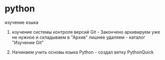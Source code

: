# python
изучение языка
1. изучение системы контроля версий Git - Закончено 
	архивируем уже не нужное и складываем в "Архив"
	лишнее удаляем - каталог "Изучение Git"

2. Начинаем учить основы языка Python - создал ветку PythonQuick

	

